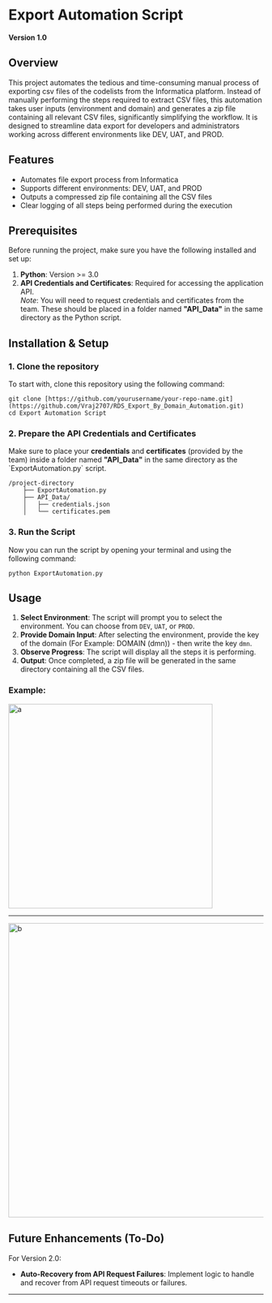 
# Export Automation Script

**Version 1.0**

## Overview

This project automates the tedious and time-consuming manual process of exporting csv files of the codelists from the Informatica platform. Instead of manually performing the steps required to extract CSV files, this automation takes user inputs (environment and domain) and generates a zip file containing all relevant CSV files, significantly simplifying the workflow. It is designed to streamline data export for developers and administrators working across different environments like DEV, UAT, and PROD.

## Features

- Automates file export process from Informatica
- Supports different environments: DEV, UAT, and PROD
- Outputs a compressed zip file containing all the CSV files
- Clear logging of all steps being performed during the execution

## Prerequisites

Before running the project, make sure you have the following installed and set up:

1. **Python**: Version >= 3.0
2. **API Credentials and Certificates**: Required for accessing the application API.  
   _Note_: You will need to request credentials and certificates from the team. These should be placed in a folder named **"API_Data"** in the same directory as the Python script.

## Installation & Setup

### 1. Clone the repository

To start with, clone this repository using the following command:

```
git clone [https://github.com/yourusername/your-repo-name.git](https://github.com/Vraj2707/RDS_Export_By_Domain_Automation.git)
cd Export Automation Script
```

### 2. Prepare the API Credentials and Certificates

Make sure to place your **credentials** and **certificates** (provided by the team) inside a folder named **"API_Data"** in the same directory as the \`ExportAutomation.py\` script.

```
/project-directory
    ├── ExportAutomation.py
    ├── API_Data/
    │   ├── credentials.json
    │   └── certificates.pem
```

### 3. Run the Script

Now you can run the script by opening your terminal and using the following command:

```
python ExportAutomation.py
```

## Usage

1. **Select Environment**: The script will prompt you to select the environment. You can choose from `DEV`, `UAT`, or `PROD`.
2. **Provide Domain Input**: After selecting the environment, provide the key of the domain (For Example: DOMAIN (dmn)) - then write the key `dmn`.
3. **Observe Progress**: The script will display all the steps it is performing.
4. **Output**: Once completed, a zip file will be generated in the same directory containing all the CSV files.

### Example:

<img width="403" alt="a" src="https://github.com/user-attachments/assets/cff39fff-7fd4-4d03-896b-6ba083744612">

---

<img width="580" alt="b" src="https://github.com/user-attachments/assets/233afdbf-554f-4444-98cf-bcac93a0a994">

## Future Enhancements (To-Do)

For Version 2.0:
- **Auto-Recovery from API Request Failures**: Implement logic to handle and recover from API request timeouts or failures.

---
